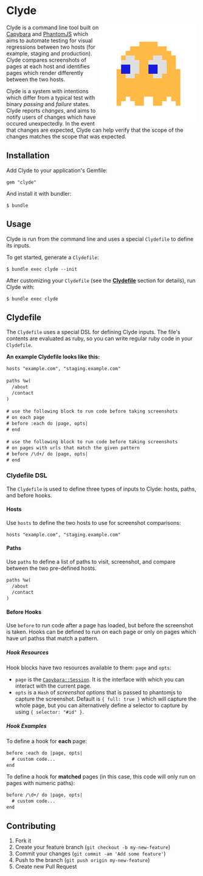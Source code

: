 # Clyde

<img src="doc-assets/clyde.png" alt="Clyde" align="right" />

Clyde is a command line tool built on [Capybara](http://jnicklas.github.io/capybara) and [PhantomJS](http://phantomjs.org) which aims to automate testing for visual regressions between two hosts (for example, staging and production). Clyde compares screenshots of pages at each host and identifies pages which render differently between the two hosts.

Clyde is a system with intentions which differ from a typical test with binary *passing* and *failure* states. Clyde reports *changes*, and aims to notify users of changes which have occured unexpectedly. In the event that changes are expected, Clyde can help verify that the scope of the changes matches the scope that was expected.

## Installation

Add Clyde to your application's Gemfile:

    gem "clyde"

And install it with bundler:

    $ bundle

## Usage

Clyde is run from the command line and uses a special `Clydefile` to define its inputs.

To get started, generate a `Clydefile`:

    $ bundle exec clyde --init

After customizing your `Clydefile` (see the **[Clydefile](#clydefile)** section for details), run Clyde with:

    $ bundle exec clyde

## Clydefile

The `Clydefile` uses a special DSL for defining Clyde inputs. The file's contents are evaluated as ruby, so you can write regular ruby code in your `Clydefile`.

**An example Clydefile looks like this:**

    hosts "example.com", "staging.example.com"

    paths %w(
      /about
      /contact
    )

    # use the following block to run code before taking screenshots
    # on each page
    # before :each do |page, opts|
    # end

    # use the following block to run code before taking screenshots
    # on pages with urls that match the given pattern
    # before /\d+/ do |page, opts|
    # end

### Clydefile DSL

The `Clydefile` is used to define three types of inputs to Clyde: hosts, paths, and before hooks.

#### Hosts

Use `hosts` to define the two hosts to use for screenshot comparisons:

    hosts "example.com", "staging.example.com"

#### Paths

Use `paths` to define a list of paths to visit, screenshot, and compare between the two pre-defined hosts.

    paths %w(
      /about
      /contact
    )

#### Before Hooks

Use `before` to run code after a page has loaded, but before the screenshot is taken. Hooks can be defined to run on each page or only on pages which have url pathss that match a pattern.

##### Hook Resources

Hook blocks have two resources available to them: `page` and `opts`:

* `page` is the [`Capybara::Session`](http://rubydoc.info/github/jnicklas/capybara/master/Capybara/Session). It is the interface with which you can interact with the current page.
* `opts` is a `Hash` of *screenshot options* that is passed to phantomjs to capture the screenshot. Default is `{ full: true }` which will capture the whole page, but you can alternatively define a selector to capture by using `{ selector: "#id" }`.

##### Hook Examples

To define a hook for **each** page:

    before :each do |page, opts|
      # custom code...
    end

To define a hook for **matched** pages (in this case, this code will only run on pages with numeric paths):

    before /\d+/ do |page, opts|
      # custom code...
    end

## Contributing

1. Fork it
2. Create your feature branch (`git checkout -b my-new-feature`)
3. Commit your changes (`git commit -am 'Add some feature'`)
4. Push to the branch (`git push origin my-new-feature`)
5. Create new Pull Request

